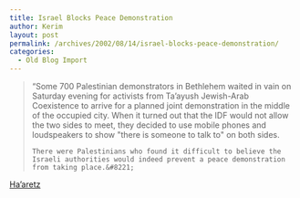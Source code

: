 ```yaml
---
title: Israel Blocks Peace Demonstration
author: Kerim
layout: post
permalink: /archives/2002/08/14/israel-blocks-peace-demonstration/
categories:
  - Old Blog Import
---
```


>   &#8220;Some 700 Palestinian demonstrators in Bethlehem waited in vain on Saturday evening for activists from Ta&#8217;ayush Jewish-Arab Coexistence to arrive for a planned joint demonstration in the middle of the occupied city. When it turned out that the IDF would not allow the two sides to meet, they decided to use mobile phones and loudspeakers to show "there is someone to talk to" on both sides. 
>   
>   
>     There were Palestinians who found it difficult to believe the Israeli authorities would indeed prevent a peace demonstration from taking place.&#8221;
>   


<a href="http://www.haaretzdaily.com/hasen/pages/ShArt.jhtml?itemNo=197356&contrassID=2&subContrassID=4&sbSubContrassID=0&listSrc=Y" onclick="_gaq.push(['_trackEvent', 'outbound-article', 'http://www.haaretzdaily.com/hasen/pages/ShArt.jhtml?itemNo=197356&contrassID=2&subContrassID=4&sbSubContrassID=0&listSrc=Y', 'Ha&#8217;aretz ']);" >Ha&#8217;aretz </a>

